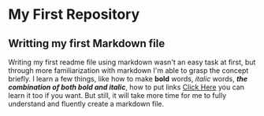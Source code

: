 # My First Repository
## Writting my first Markdown file
Writing my first readme file using markdown wasn't an easy task at first, but through more familiarization with markdown I'm able to grasp the concept briefly. I learn a few things, like how to make **bold** words, *italic* words, ***the combination of both bold and italic***, how to put links [Click Here](https://docs.github.com/en/get-started/writing-on-github/getting-started-with-writing-and-formatting-on-github/basic-writing-and-formatting-syntax) you can learn it too if you want. But still, it will take more time for me to fully understand and fluently create a markdown file.
